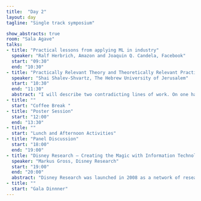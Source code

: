 ```yaml
---
title:  "Day 2"
layout: day
tagline: "Single track symposium"

show_abstracts: true
room: "Sala Agave"
talks:
- title: "Practical lessons from applying ML in industry"
  speaker: "Ralf Herbrich, Amazon and Joaquin Q. Candela, Facebook"
  start: "09:30"
  end: "10:30"
- title: "Practically Relevant Theory and Theoretically Relevant Practice of Deep Learning"
  speaker: "Shai Shalev-Shvartz, The Hebrew University of Jerusalem"
  start: "10:30"
  end: "11:30"
  abstract: "I will describe two contradicting lines of work. On one hand, a practical work on autonomous driving I was doing at Mobileye, in which deep learning is one of the key ingredients. On the other hand, theoretical work I was doing at the Hebrew university showing strong hardness of learning results. Bridging this gap is a great challenge. I will describe some approaches toward a solution, focusing on 'practically relevant theory' and 'theoretically relevant practice'."
- title: ""
  start: "Coffee Break "
- title: "Poster Session"
  start: "12:00"
  end: "13:30"
- title: ""
  start: "Lunch and Afternoon Activities"
- title: "Panel Discussion"
  start: "18:00"
  end: "19:00"
- title: "Disney Research – Creating the Magic with Information Technology"
  speaker: "Markus Gross, Disney Research"
  start: "19:00"
  end: "20:00"
  abstract: "Disney Research was launched in 2008 as a network of research laboratories that collaborate closely with academic institutions such as the Swiss Federal Institute of Technology in Zurich and Carnegie Mellon University. Its mission is to push the frontiers of technology in areas relevant to Disney's creative entertainment businesses. Disney Research develops innovations for Parks, Film, Animation, Television, Games, and Consumer Products. Research areas include video and  animation technologies, postproduction and special effects, digital fabrication, robotics, and much more. This talk gives an overview of Disney Research spiced with some examples of our latest and greatest inventions. The focus is on the collaboration between ETH Zurich and the Walt Disney Company displaying the synergies arising from this program. This talk will highlight a company perspective as well as a view from the academic angle."
- title: ""
  start: "Gala Dinnner"
---
```

